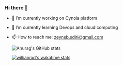 ### Hi there 👋

- 🔭 I’m currently working on Cynoia platform
- 🌱 I’m currently learning Devops and cloud computing 
- 📫 How to reach me: zeyneb.sdiri@gmail.com

    ![Anurag's GitHub stats](https://github-readme-stats.vercel.app/api?username=zey-neb&show_icons=true&theme=radical&count_private=true)


     [![willianrod's wakatime stats](https://github-readme-stats.vercel.app/api/wakatime?username=zey_neb)](https://github.com/zey-neb/github-readme-stats)
